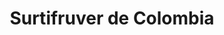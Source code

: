 ---
title: "Surtifruver de Colombia"
url: /puerto-gaitan/surtifruver-de-colombia/
shop: Gemüse & Obst
---